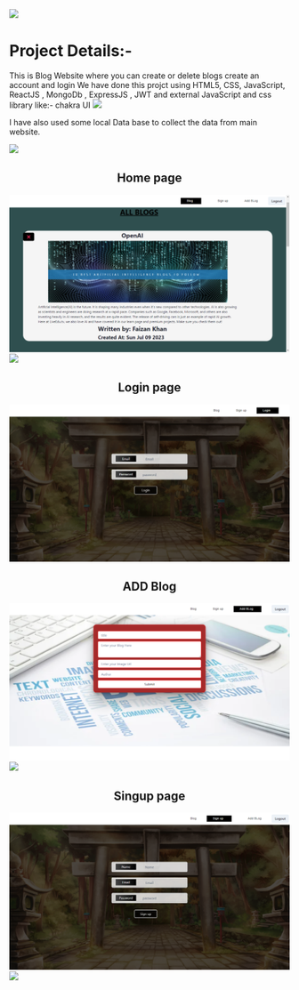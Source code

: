 
<img src="https://raw.githubusercontent.com/andreasbm/readme/master/assets/lines/colored.png">


# Project Details:-
This is Blog Website where you can create or delete blogs create an account and login 
We have done this projct using HTML5, CSS, JavaScript, ReactJS , MongoDb , ExpressJS , JWT  and  external JavaScript and css library like:- chakra UI 
<img src="https://raw.githubusercontent.com/andreasbm/readme/master/assets/lines/colored.png">

I have also used some local Data base to collect the data from main website.


<img src="https://raw.githubusercontent.com/andreasbm/readme/master/assets/lines/colored.png">
<h2 align="center">Home page</h2>
<img src="https://github.com/Faizankhan99/Blog_Techdome/blob/main/Techdome_Frontend/src/assets/Home.png" alt="Home"/>

<img src="https://raw.githubusercontent.com/andreasbm/readme/master/assets/lines/colored.png">
<h2 align="center">Login page</h2>
<img src="https://github.com/Faizankhan99/Blog_Techdome/blob/main/Techdome_Frontend/src/assets/Login.png" alt="Login page>

<img src="https://raw.githubusercontent.com/andreasbm/readme/master/assets/lines/colored.png">
<h2 align="center">ADD Blog</h2>
<img src="https://github.com/Faizankhan99/Blog_Techdome/blob/main/Techdome_Frontend/src/assets/AddBlog.png" alt="Product"/>

<img src="https://raw.githubusercontent.com/andreasbm/readme/master/assets/lines/colored.png">
<h2 align="center">Singup page</h2>
<img src="https://github.com/Faizankhan99/Blog_Techdome/blob/main/Techdome_Frontend/src/assets/Signup.png" alt="Singup"/>

<img src="https://raw.githubusercontent.com/andreasbm/readme/master/assets/lines/colored.png">

